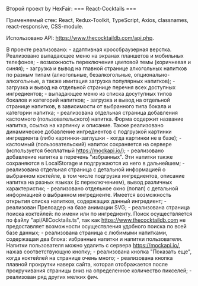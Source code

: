 Второй проект by HexFair: === React-Cocktails ===

Применяемый стек: React, Redux-Toolkit, TypeScript, Axios, classnames, react-responsive, CSS-module.

Использовано API: https://www.thecocktaildb.com/api.php.

В проекте реализовано:
	- адаптивная кроссбраузерная верстка. Реализовано выпадающее меню на экранах планшетов и мобильных телефонов;
	- возможность переключения цветовой темы (коричневая и синяя);
	- загрузка и вывод на главной странице алкогольных напитков по разным типам (алкогольные, безалкогольные, опционально-алкогольные, 
	  а также имитация загрузка популярных напитков);
	- загрузка и вывод на отдельной странице перечня всех доступных ингредиентов;
	- выпадающее меню из списка досутупных типов бокалов и категорий напитков;
	- загрузка и вывод на отдельной странице напитков, в зависимости от выбранного типа бокала и категории напитка;
	- реализована отдельная страница добавления кастомного (пользовательского) напитка. Форма содержит название напитка,
	  ссылка на картинку и описание. Также реализовано динамическое добавление ингредиентов с подгрузкой картинки ингредиента 
	  (либо картинки-заглушки - когда картинки не в базе);
	- кастомный (пользовательский) напиток сохраняется на сервере (используется бесплатный https://mockapi.io/);
	- реализовано добавление напитка в перечень "избранных". Эти напитки также сохраняются в LocalStorage и подгружаются
	  из него в дальнейшем;
	- реализована отдельная страница с детальной информацией о выбранном коктейле, в том числе подгрузка ингредиентов, описание
	  напитка на разных языках (с переключением), вывод различных характеристик;
	- реализовано отдельное окно (попап) с детальной информацией о выбранном ингредиенте. Имеется возможность открытия списка
	  напитков, содержащих данный ингредиент;
	- реализован Прелоадер на базе анимации SVG;
	- реализована страница поиска коктейлей: по имени или по ингредиенту. Поиск осуществляется по файлу "api/AllCocktails.ts",
	  так как https://www.thecocktaildb.com не предоставляет возможности осуществления удобного поиска по всей базе данных;
	- реализована страница с любимыми напитками, содержащая два блока: избранные напитки и напитки пользователя. Напитки пользователя
	  можно удалить с сервера https://mockapi.io/, нажав соответствующую кнопку;
	- реализована кнопка "Показать еще", когда коктейлей на странице очень много;
	- реализована кнопка плавной прокрутки наверх сайта, которая отображается после прокручивания страницы вниз на определенное
	  количество пикселей;
	- реализован ряд других мелких фич. 

